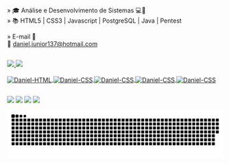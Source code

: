 » 🎓 Análise e Desenvolvimento de Sistemas 💻🖤<br>
» 📚 HTML5 | CSS3 | Javascript | PostgreSQL | Java | Pentest

» E-mail 📌 <br>
 📩 daniel.junior137@hotmail.com
 
 ##
 
<div>
  <a href="https://github.com/DanielJRS">
  <img height="140em" src="https://github-readme-stats.vercel.app/api?username=danieljrs&show_icons=true&theme=react&include_all_commits=true&count_private=true"/> 
  <img height="140em" src="https://github-readme-stats.vercel.app/api/top-langs/?username=danieljrs&layout=compact&langs_count=7&theme=react"/>
</div>
<div style="display: inline_block"><br>
  <img align="center" alt="Daniel-HTML" height="40" width="40" src="https://cdn-icons-png.flaticon.com/128/2786/2786969.png">
  <img align="center" alt="Daniel-CSS" height="40" width="40" src="https://cdn-icons-png.flaticon.com/128/2786/2786979.png">
    <img align="center" alt="Daniel-CSS" height="40" width="40" src="https://cdn-icons-png.flaticon.com/128/3097/3097978.png">
    <img align="center" alt="Daniel-CSS" height="40" width="40" src="https://cdn-icons-png.flaticon.com/128/5047/5047135.png">
     <img align="center" alt="Daniel-CSS" height="40" width="40" src="https://cdn-icons-png.flaticon.com/128/2535/2535553.png">
</div>
  
##
  
<div>
    <a href="https://api.whatsapp.com/send?phone=5544984350071" target="_blank"><img src="https://img.shields.io/badge/WhatsApp-25D366?style=for-the-badge&logo=whatsapp&logoColor=white" target="_blank"></a>
  <a href="https://instagram.com/danjrs_" target="_blank"><img src="https://img.shields.io/badge/-Instagram-%23E4405F?style=for-the-badge&logo=instagram&logoColor=white" target="_blank"></a>
 	<a href="https://www.facebook.com/d4niel.jr/" target="_blank"><img src="https://img.shields.io/badge/Facebook-1877F2?style=for-the-badge&logo=facebook&logoColor=white" target="_blank"></a>
  <a href="https://www.linkedin.com/in/daniel-junior-990944200/" target="_blank"><img src="https://img.shields.io/badge/LinkedIn-0077B5?style=for-the-badge&logo=linkedin&logoColor=white" target="_blank"></a> 
</div>
 
 ![Snake animation](https://github.com/DanielJRS/DanielJRS/blob/output/github-contribution-grid-snake.svg)
